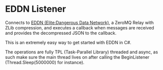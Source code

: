 # EDDN Listener

Connects to [EDDN (Elite:Dangerous Data Network)](https://github.com/jamesremuscat/EDDN), a ZeroMQ Relay with ZLib compression, and executes a callback when messages are received and provides the decompressed JSON to the callback.

This is an extremely easy way to get started with EDDN in C#. 

The operations are fully TPL (Task-Parallel Library) threaded and async, as such make sure the main thread lives on after calling the BeginListener (Thread.Sleep(5000000) for instance).